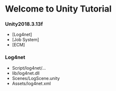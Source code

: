 # Welcome to Unity Tutorial
### Unity2018.3.13f

 - [Log4net]
 - [Job System]
 - [ECM]


### Log4net
- Script/log4net/...
- lib/log4net.dll
- Scenes/LogScene.unity
- Assets/log4net.xml